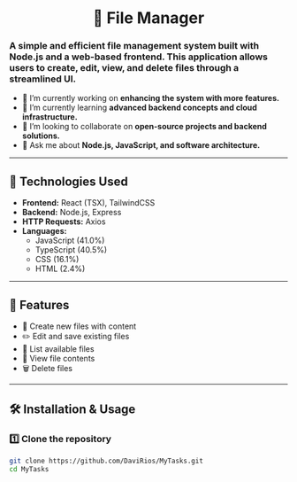<h1 align="center">📂 File Manager</h1>

<h3 align="left">A simple and efficient file management system built with Node.js and a web-based frontend. This application allows users to create, edit, view, and delete files through a streamlined UI.</h3>

- 🔭 I’m currently working on **enhancing the system with more features.**  
- 🌱 I’m currently learning **advanced backend concepts and cloud infrastructure.**  
- 👯 I’m looking to collaborate on **open-source projects and backend solutions.**  
- 💬 Ask me about **Node.js, JavaScript, and software architecture.**  

---

## 🚀 Technologies Used

- **Frontend:** React (TSX), TailwindCSS  
- **Backend:** Node.js, Express  
- **HTTP Requests:** Axios  
- **Languages:**  
  - JavaScript (41.0%)  
  - TypeScript (40.5%)  
  - CSS (16.1%)  
  - HTML (2.4%)  

---

## 📌 Features

- 📁 Create new files with content  
- ✏️ Edit and save existing files  
- 📜 List available files  
- 👀 View file contents  
- 🗑 Delete files  

---

## 🛠 Installation & Usage

### 1️⃣ Clone the repository  
```bash
git clone https://github.com/DaviRios/MyTasks.git
cd MyTasks
